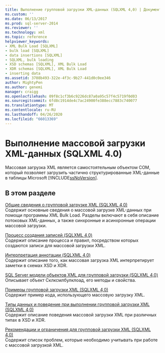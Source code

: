 ```yaml
---
title: Выполнение групповой загрузки XML-данных (SQLXML 4,0) | Документация Майкрософт
ms.custom: ''
ms.date: 06/13/2017
ms.prod: sql-server-2014
ms.reviewer: ''
ms.technology: xml
ms.topic: reference
helpviewer_keywords:
- XML Bulk Load [SQLXML]
- bulk load [SQLXML]
- data insertions [SQLXML]
- SQLXML, bulk loading
- XSD schemas [SQLXML], XML Bulk Load
- XDR schemas [SQLXML], XML Bulk Load
- inserting data
ms.assetid: 3708b493-322e-4f3c-9b27-441d0c0ee346
author: MightyPen
ms.author: genemi
manager: craigg
ms.openlocfilehash: 09f8c1cf3b6c9226dc87a0a95c57f4c5719f0d03
ms.sourcegitcommit: 6fd8c1914de4c7ac24900fe388ecc7883c740077
ms.translationtype: MT
ms.contentlocale: ru-RU
ms.lasthandoff: 04/26/2020
ms.locfileid: "66013369"
---
```

# <a name="performing-bulk-load-of-xml-data-sqlxml-40"></a>Выполнение массовой загрузки XML-данных (SQLXML 4.0)
  Массовая загрузка XML является самостоятельным объектом COM, который позволяет загрузить частично структурированные XML-данные в таблицы Microsoft [!INCLUDE[ssNoVersion](../../../includes/ssnoversion-md.md)].  
  
## <a name="in-this-section"></a>В этом разделе  
 [Общие сведения о групповой загрузке XML &#40;SQLXML 4,0&#41;](introduction-to-xml-bulk-load-sqlxml-4-0.md)  
 Содержит основные сведения о массовой загрузке XML-данных при помощи программы XML Bulk Load. Разделы включают в себя описание потоковых XML-данных, а также синхронные и асинхронные операции массовой загрузки.  
  
 [Процесс создания записей &#40;SQLXML 4,0&#41;](record-generation-process-sqlxml-4-0.md)  
 Содержит описание процесса и правил, посредством которых создаются записи для массовой загрузки XML.  
  
 [Интерпретация аннотации &#40;SQLXML 4,0&#41;](annotation-interpretation-sqlxml-4-0.md)  
 Содержит описание того, как массовая загрузка XML интерпретирует заметки в схемах XSD и XDR.  
  
 [SQL Server модели объектов XML для групповой загрузки &#40;SQLXML 4,0&#41;](sql-server-xml-bulk-load-object-model-sqlxml-4-0.md)  
 Описывает объект Склксмлбулклоад, его методы и свойства.  
  
 [Примеры групповой загрузки XML &#40;SQLXML 4,0&#41;](xml-bulk-load-examples-sqlxml-4-0.md)  
 Содержит пример кода, использующего массовую загрузку XML.  
  
 [Типы данных и поведение при выполнении групповой загрузки XML &#40;SQLXML 4,0&#41;](data-types-and-xml-bulk-load-behavior-sqlxml-4-0.md)  
 Содержит описание поведения массовой загрузки XML при различных типах в XSD и XDR.  
  
 [Рекомендации и ограничения для групповой загрузки XML &#40;SQLXML 4,0&#41;](guidelines-and-limitations-of-xml-bulk-load-sqlxml-4-0.md)  
 Содержит список проблем, которые необходимо учитывать при работе с массовой загрузкой XML.  
  
  
